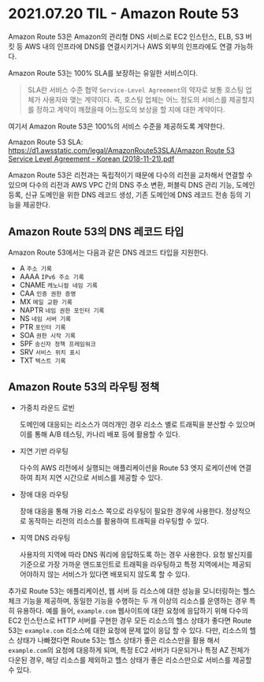 # 2021.07.20 TIL - Amazon Route 53

Amazon Route 53은 Amazon의 관리형 DNS 서비스로 EC2 인스턴스, ELB, S3 버킷 등 AWS 내의 인프라에 DNS를 연결시키거나 AWS 외부의 인프라에도 연결 가능하다.

Amazon Route 53는 100% SLA를 보장하는 유일한 서비스이다.

> SLA란 서비스 수준 협약 `Service-Level Agreement`의 약자로 보통 호스팅 업체가 사용자와 맺는 계약이다. 즉, 호스팅 업체는 어느 정도의 서비스를 제공할지를 정하고 계약이 깨졌을때 어느정도의 보상을 할 지에 대한 계약이다.

여기서 Amazon Route 53은 100%의 서비스 수준을 제공하도록 계약한다.

Amazon Route 53 SLA: [https://d1.awsstatic.com/legal/AmazonRoute53SLA/Amazon Route 53 Service Level Agreement - Korean (2018-11-21).pdf](https://d1.awsstatic.com/legal/AmazonRoute53SLA/Amazon%20Route%2053%20Service%20Level%20Agreement%20-%20Korean%20(2018-11-21).pdf)

Amazon Route 53은 리전과는 독립적이기 때문에 다수의 리전을 교차해서 연결할 수 있으며 다수의 리전과 AWS VPC 간의 DNS 주소 변환, 퍼블릭 DNS 관리 기능, 도메인 등록, 신규 도메인을 위한 DNS 레코드 생성, 기존 도메인에 DNS 레코드 전송 등의 기능을 제공한다.

## Amazon Route 53의 DNS 레코드 타입

Amazon Route 53에서는 다음과 같은 DNS 레코드 타입을 지원한다.

- A `주소 기록`
- AAAA `IPv6 주소 기록`
- CNAME `캐노니컬 네임 기록`
- CAA `인증 권한 증명`
- MX `메일 교환 기록`
- NAPTR `네임 권한 포인터 기록`
- NS `네임 서버 기록`
- PTR `포인터 기록`
- SOA `권한 시작 기록`
- SPF `송신자 정책 프레임워크`
- SRV `서비스 위치 표시`
- TXT `텍스트 기록`

## Amazon Route 53의 라우팅 정책

- 가중치 라운드 로빈

    도메인에 대응되는 리소스가 여러개인 경우 리소스 별로 트래픽을 분산할 수 있으며 이를 통해 A/B 테스팅, 카나리 배포 등에 활용할 수 있다.

- 지연 기반 라우팅

    다수의 AWS 리전에서 실행되는 애플리케이션을 Route 53 엣지 로케이션에 연결하여 최저 지연 시간으로 서비스를 제공할 수 있다.

- 장애 대응 라우팅

    장애 대응을 통해 가용 리소스 쪽으로 라우팅이 필요한 경우에 사용한다. 정상적으로 동작하는 리전의 리소스를 활용하여 트래픽을 라우팅할 수 있다.

- 지역 DNS 라우팅

    사용자의 지역에 따라 DNS 쿼리에 응답하도록 하는 경우 사용한다. 요청 발신지를 기준으로 가장 가까운 엔드포인트로 트래픽을 라우팅하고 특정 지역에서는 제공되어야하지 않는 서비스가 있다면 배포되지 않도록 할 수 있다.

추가로 Route 53는 애플리케이션, 웹 서버 등 리소스에 대한 성능을 모니터링하는 헬스 체크 기능을 제공하며, 동일한 기능을 수행하는 두 개 이상의 리소스를 운영하는 경우 특히 유용하다. 예를 들어, `example.com` 웹사이트에 대한 요청에 응답하기 위해 다수의 EC2 인스턴스로 HTTP 서버를 구현한 경우 모든 리소스의 헬스 상태가 좋다면 Route 53는 `example.com` 리소스에 대한 요청에 문제 없이 응답 할 수 있다. 다만, 리소스의 헬스 상태가 나빠졌다면 Route 53는 헬스 상태가 좋은 리소스만을 활용 해서 `example.com`의 요청에 대응하게 되며, 특정 EC2 서버가 다운되거나 특정 AZ 전체가 다운된 경우, 해당 리소스를 제외하고 헬스 상태가 좋은 리소스만으로 서비스를 제공할 수 있다.
